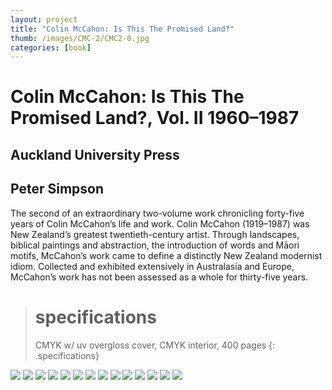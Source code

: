 ```yaml
---
layout: project
title: "Colin McCahon: Is This The Promised Land?"
thumb: /images/CMC-2/CMC2-0.jpg
categories: [book]
---
```


# Colin McCahon: Is This The Promised Land?, Vol. II 1960–1987

## Auckland University Press

## Peter Simpson

The second of an extraordinary two-volume work chronicling forty-five years of Colin McCahon’s life and work. Colin McCahon (1919–1987) was New Zealand’s greatest twentieth-century artist. Through landscapes, biblical paintings and abstraction, the introduction of words and Māori motifs, McCahon’s work came to define a distinctly New Zealand modernist idiom. Collected and exhibited extensively in Australasia and Europe, McCahon’s work has not been assessed as a whole for thirty-five years.

> # specifications
> CMYK w/ uv overgloss cover, CMYK interior, 400 pages
{: .specifications}

![](/images/CMC-2/CM2C-1.jpg)
![](/images/CMC-2/CMC2-2.jpg)
![](/images/CMC-2/CMC2-3.jpg)
![](/images/CMC-2/CMC2-4.jpg)
![](/images/CMC-2/CMC2-5.jpg)
![](/images/CMC-2/CMC2-6.jpg)
![](/images/CMC-2/CMC2-7.jpg)
![](/images/CMC-2/CMC2-8.jpg)
![](/images/CMC-2/CMC2-9.jpg)
![](/images/CMC-2/CMC2-10.jpg)
![](/images/CMC-2/CMC2-11.jpg)
![](/images/CMC-2/CMC2-12.jpg)
![](/images/CMC-2/CMC2-13.jpg)
![](/images/CMC-2/CMC2-14.jpg)
